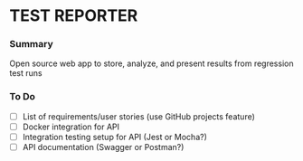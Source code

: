 # TEST REPORTER

### Summary
Open source web app to store, analyze, and present results from regression test runs

### To Do
* [ ] List of requirements/user stories (use GitHub projects feature)
* [ ] Docker integration for API
* [ ] Integration testing setup for API (Jest or Mocha?)
* [ ] API documentation (Swagger or Postman?)